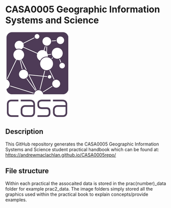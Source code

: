 # CASA0005 Geographic Information Systems and Science

![Screenshot](casa_logo.jpg)

## Description
This GitHub repository generates the CASA0005 Geographic Information Systems and Science student practical handbook which can be found at: https://andrewmaclachlan.github.io/CASA0005repo/

## File structure 
Within each practical the assocaited data is stored in the prac(number)_data folder for example prac2_data. The image folders simply stored all the graphics used within the practical book to explain concepts/provide examples.

